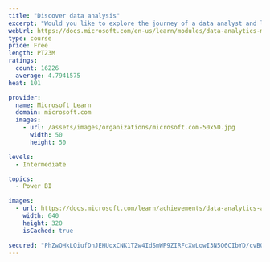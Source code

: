 ```yaml
---
title: "Discover data analysis"
excerpt: "Would you like to explore the journey of a data analyst and learn how a data analyst tells a story with data? In this module, you will explore the different roles in data and learn the different tasks of a data analyst."
webUrl: https://docs.microsoft.com/en-us/learn/modules/data-analytics-microsoft/
type: course
price: Free
length: PT23M
ratings:
  count: 16226
  average: 4.7941575
heat: 101

provider:
  name: Microsoft Learn
  domain: microsoft.com
  images:
    - url: /assets/images/organizations/microsoft.com-50x50.jpg
      width: 50
      height: 50

levels:
  - Intermediate

topics:
  - Power BI

images:
  - url: https://docs.microsoft.com/learn/achievements/data-analytics-and-microsoft-social.png
    width: 640
    height: 320
    isCached: true

secured: "PhZwOHkLOiufDnJEHUoxCNK1TZw4IdSmWP9ZIRFcXwLowI3N5Q6CIbYD/cvBQetlZ9WQz6TjI+sKq5jZnoECvFaEaBC8vSyvDAWqi4+ot08nwsGb8FEzFJ2KXJ7Q/Xx2yRTWyojoCDlVjgJEogNT1XyfEqbpmRhVpSNWYhHw9zRRCeQAvvp8TxG3ExMsZtdcO14yJLhvQy8/YN3yax/4cA8OuOgpylhWKYG4HA5PdCNNxSv1EoFpnPk1mrCrQdGt4vm4MwsjlV9pMlRsfFSlSwbQRq/UQdu8AmilG+PxI2mPDfPp2QqJqbKIotPVe299cs/gwXgZk3IYdZA1mK67gQq4c6+M2O+au51dMsEQf4xkFrcatbOpHTT4ZMG/s/2QPBECp1HspT/mDw8USmqOjZIn23tDDinyqaCVCEespGk5IIE93XMzao9VO6DcKDyR;Oo4o9bYofuL+KPqqw5N11Q=="
---
```


